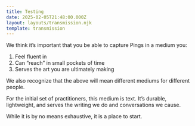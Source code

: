 ```yaml
---
title: Testing
date: 2025-02-05T21:48:00.000Z
layout: layouts/transmission.njk
template: transmission
---
```

We think it’s important that you be able to capture Pings in a medium you:

1. Feel fluent in
2. Can “reach” in small pockets of time
3. Serves the art you are ultimately making

We also recognize that the above will mean different mediums for different people.

For the initial set of practitioners, this medium is text. It’s durable, lightweight, and serves the writing we do and conversations we cause.

While it is by no means exhaustive, it is a place to start.
